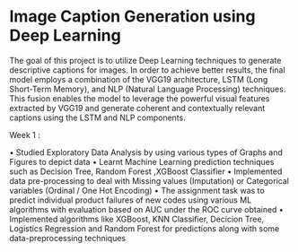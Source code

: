 # Image Caption Generation using Deep Learning

The goal of this project is to utilize Deep Learning techniques to generate descriptive captions for images. In order to achieve better results, the final model employs a combination of the VGG19 architecture, LSTM (Long Short-Term Memory), and NLP (Natural Language Processing) techniques. This fusion enables the model to leverage the powerful visual features extracted by VGG19 and generate coherent and contextually relevant captions using the LSTM and NLP components.

Week 1 :

• Studied Exploratory Data Analysis by using various types of Graphs and Figures to depict data
• Learnt  Machine Learning prediction techniques such as Decision Tree, Random Forest ,XGBoost Classifier
• Implemented data pre-processing to deal with Missing values (Imputation) or Categorical variables (Ordinal / One Hot Encoding)
• The assignment task was to predict individual product failures of new codes using various ML algorithms with evaluation based on AUC under the ROC curve obtained
• Implemented algorithms like XGBoost, KNN Classifier, Decicion Tree, Logistics Regression and Random Forest for predictions along with some data-preprocessing 
  techniques
